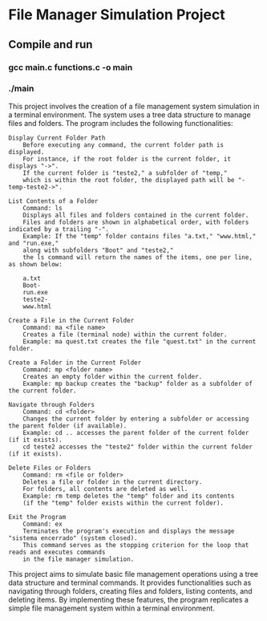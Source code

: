 # File Manager Simulation Project

## Compile and run
### gcc main.c functions.c -o main
### ./main

This project involves the creation of a file management system simulation in a terminal environment.
The system uses a tree data structure to manage files and folders.
The program includes the following functionalities:

    Display Current Folder Path
        Before executing any command, the current folder path is displayed.
        For instance, if the root folder is the current folder, it displays "->".
        If the current folder is "teste2," a subfolder of "temp,"
        which is within the root folder, the displayed path will be "-temp-teste2->".

    List Contents of a Folder
        Command: ls
        Displays all files and folders contained in the current folder.
        Files and folders are shown in alphabetical order, with folders indicated by a trailing "-".
        Example: If the "temp" folder contains files "a.txt," "www.html," and "run.exe," 
        along with subfolders "Boot" and "teste2," 
        the ls command will return the names of the items, one per line, as shown below:

        a.txt
        Boot-
        run.exe
        teste2-
        www.html

    Create a File in the Current Folder
        Command: ma <file name>
        Creates a file (terminal node) within the current folder.
        Example: ma quest.txt creates the file "quest.txt" in the current folder.

    Create a Folder in the Current Folder
        Command: mp <folder name>
        Creates an empty folder within the current folder.
        Example: mp backup creates the "backup" folder as a subfolder of the current folder.

    Navigate through Folders
        Command: cd <folder>
        Changes the current folder by entering a subfolder or accessing the parent folder (if available).
        Example: cd .. accesses the parent folder of the current folder (if it exists).
        cd teste2 accesses the "teste2" folder within the current folder (if it exists).

    Delete Files or Folders
        Command: rm <file or folder>
        Deletes a file or folder in the current directory. 
        For folders, all contents are deleted as well.
        Example: rm temp deletes the "temp" folder and its contents 
        (if the "temp" folder exists within the current folder).

    Exit the Program
        Command: ex
        Terminates the program's execution and displays the message "sistema encerrado" (system closed).
        This command serves as the stopping criterion for the loop that reads and executes commands 
        in the file manager simulation.

This project aims to simulate basic file management operations using a tree data structure and terminal commands. It provides functionalities such as navigating through folders, creating files and folders, listing contents, and deleting items. By implementing these features, the program replicates a simple file management system within a terminal environment.